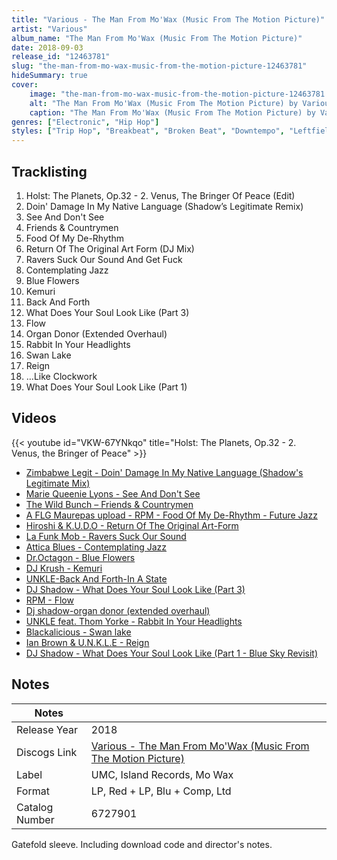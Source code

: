```yaml
---
title: "Various - The Man From Mo'Wax (Music From The Motion Picture)"
artist: "Various"
album_name: "The Man From Mo'Wax (Music From The Motion Picture)"
date: 2018-09-03
release_id: "12463781"
slug: "the-man-from-mo-wax-music-from-the-motion-picture-12463781"
hideSummary: true
cover:
    image: "the-man-from-mo-wax-music-from-the-motion-picture-12463781.jpg"
    alt: "The Man From Mo'Wax (Music From The Motion Picture) by Various"
    caption: "The Man From Mo'Wax (Music From The Motion Picture) by Various"
genres: ["Electronic", "Hip Hop"]
styles: ["Trip Hop", "Breakbeat", "Broken Beat", "Downtempo", "Leftfield"]
---
```


## Tracklisting
1. Holst: The Planets, Op.32 - 2. Venus, The Bringer Of Peace (Edit)
2. Doin' Damage In My Native Language (Shadow’s Legitimate Remix)
3. See And Don't See
4. Friends & Countrymen
5. Food Of My De-Rhythm
6. Return Of The Original Art Form (DJ Mix)
7. Ravers Suck Our Sound And Get Fuck
8. Contemplating Jazz
9. Blue Flowers
10. Kemuri
11. Back And Forth
12. What Does Your Soul Look Like (Part 3)
13. Flow
14. Organ Donor (Extended Overhaul)
15. Rabbit In Your Headlights
16. Swan Lake
17. Reign
18. …Like Clockwork
19. What Does Your Soul Look Like (Part 1)

## Videos
{{< youtube id="VKW-67YNkqo" title="Holst: The Planets, Op.32 - 2. Venus, the Bringer of Peace" >}}
- [Zimbabwe Legit - Doin' Damage In My Native Language (Shadow's Legitimate Mix)](https://www.youtube.com/watch?v=J_6X7Cb8Fog)
- [Marie Queenie Lyons - See And Don't See](https://www.youtube.com/watch?v=PwcEFnwbVuo)
- [The Wild Bunch ‎– Friends & Countrymen](https://www.youtube.com/watch?v=XH6KUC7LJg0)
- [A FLG Maurepas upload - RPM - Food Of My De-Rhythm - Future Jazz](https://www.youtube.com/watch?v=-8oGqQVpJi8)
- [Hiroshi & K.U.D.O - Return Of The Original Art-Form](https://www.youtube.com/watch?v=ryBVFWd-pxg)
- [La Funk Mob - Ravers Suck Our Sound](https://www.youtube.com/watch?v=gGZOQOZ4g4Y)
- [Attica Blues - Contemplating Jazz](https://www.youtube.com/watch?v=DlfG2b-vsLE)
- [Dr.Octagon - Blue Flowers](https://www.youtube.com/watch?v=V9VYzNUXGDA)
- [DJ Krush - Kemuri](https://www.youtube.com/watch?v=aVjgRlto8PI)
- [UNKLE-Back And Forth-In A State](https://www.youtube.com/watch?v=RraRrDvXuq8)
- [DJ Shadow - What Does Your Soul Look Like (Part 3)](https://www.youtube.com/watch?v=NSEQYDjKVNs)
- [RPM - Flow](https://www.youtube.com/watch?v=FEyKjxhOqVY)
- [Dj shadow-organ donor (extended overhaul)](https://www.youtube.com/watch?v=1p1n-j_MQKE)
- [UNKLE feat. Thom Yorke - Rabbit In Your Headlights](https://www.youtube.com/watch?v=RCG7qJAP7Qk)
- [Blackalicious - Swan lake](https://www.youtube.com/watch?v=sGEkP1F-tgQ)
- [Ian Brown & U.N.K.L.E - Reign](https://www.youtube.com/watch?v=mkSi6bTrPu0)
- [DJ Shadow - What Does Your Soul Look Like (Part 1 - Blue Sky Revisit)](https://www.youtube.com/watch?v=rGbR7HD6Ryg)


## Notes

| Notes          |             |
| ---------------| ----------- |
| Release Year   | 2018 |
| Discogs Link   | [Various - The Man From Mo'Wax (Music From The Motion Picture)](https://www.discogs.com/release/12463781-Various-The-Man-From-MoWax-Music-From-The-Motion-Picture) |
| Label          | UMC, Island Records, Mo Wax |
| Format         | LP, Red + LP, Blu + Comp, Ltd |
| Catalog Number | 6727901 |

Gatefold sleeve.  Including download code and director's notes.

